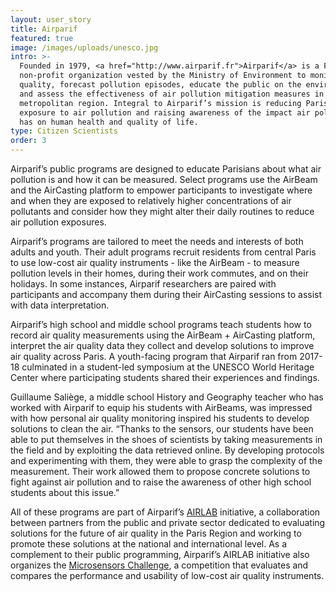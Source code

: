 ```yaml
---
layout: user_story
title: Airparif
featured: true
image: /images/uploads/unesco.jpg
intro: >-
  Founded in 1979, <a href="http://www.airparif.fr">Airparif</a> is a French
  non-profit organization vested by the Ministry of Environment to monitor air
  quality, forecast pollution episodes, educate the public on the environment,
  and assess the effectiveness of air pollution mitigation measures in the Paris
  metropolitan region. Integral to Airparif’s mission is reducing Parisians’
  exposure to air pollution and raising awareness of the impact air pollution
  has on human health and quality of life.
type: Citizen Scientists
order: 3
---
```

Airparif’s public programs are designed to educate Parisians about what air pollution is and how it can be measured. Select programs use the AirBeam and the AirCasting platform to empower participants to investigate where and when they are exposed to relatively higher concentrations of air pollutants and consider how they might alter their daily routines to reduce air pollution exposures.

Airparif’s programs are tailored to meet the needs and interests of both adults and youth. Their adult programs recruit residents from central Paris to use low-cost air quality instruments - like the AirBeam - to measure pollution levels in their homes, during their work commutes, and on their holidays. In some instances, Airparif researchers are paired with participants and accompany them during their AirCasting sessions to assist with data interpretation.

Airparif’s high school and middle school programs teach students how to record air quality measurements using the AirBeam + AirCasting platform, interpret the air quality data they collect and develop solutions to improve air quality across Paris.  A youth-facing program that Airparif ran from 2017-18 culminated in a student-led symposium at the UNESCO World Heritage Center where participating students shared their experiences and findings.

Guillaume Saliège, a middle school History and Geography teacher who has worked with Airparif to equip his students with AirBeams, was impressed with how personal air quality monitoring inspired his students to develop solutions to clean the air.  “Thanks to the sensors, our students have been able to put themselves in the shoes of scientists by taking measurements in the field and by exploiting the data retrieved online. By developing protocols and experimenting with them, they were able to grasp the complexity of the measurement. Their work allowed them to propose concrete solutions to fight against air pollution and to raise the awareness of other high school students about this issue.”

All of these programs are part of Airparif’s <a href="http://www.airlab.solutions/en">AIRLAB</a> initiative, a collaboration between partners from the public and private sector dedicated to evaluating solutions for the future of air quality in the Paris Region and working to promote these solutions at the national and international level. As a complement to their public programming, Airparif’s AIRLAB initiative also organizes the <a href="http://www.airlab.solutions/en/projects/microsensor-challenge-edition-2019">Microsensors Challenge</a>, a competition that evaluates and compares the performance and usability of low-cost air quality instruments.
